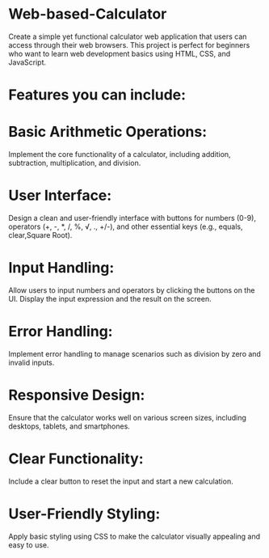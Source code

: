 # Web-based-Calculator
Create a simple yet functional calculator web application that users can access through their web browsers. 
This project is perfect for beginners who want to learn web development basics using HTML, CSS, and JavaScript.

# Features you can include:

# Basic Arithmetic Operations:
Implement the core functionality of a calculator, including addition, subtraction, multiplication, and division.
# User Interface: 
Design a clean and user-friendly interface with buttons for numbers (0-9), operators (+, -, *, /, %, √, ., +/-), and other essential keys (e.g., equals, clear,Square Root).
# Input Handling: 
Allow users to input numbers and operators by clicking the buttons on the UI. Display the input expression and the result on the screen.
# Error Handling: 
Implement error handling to manage scenarios such as division by zero and invalid inputs.
# Responsive Design: 
Ensure that the calculator works well on various screen sizes, including desktops, tablets, and smartphones.
# Clear Functionality: 
Include a clear button to reset the input and start a new calculation.
# User-Friendly Styling: 
Apply basic styling using CSS to make the calculator visually appealing and easy to use.
